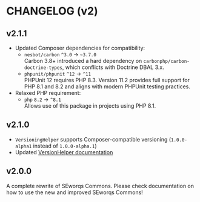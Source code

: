 # CHANGELOG (v2)

## v2.1.1
- Updated Composer dependencies for compatibility:
  - `nesbot/carbon` `^3.0` → `~3.7.0`  
    Carbon 3.8+ introduced a hard dependency on `carbonphp/carbon-doctrine-types`, which conflicts with Doctrine DBAL 3.x.
  - `phpunit/phpunit` `^12` → `^11`  
    PHPUnit 12 requires PHP 8.3. Version 11.2 provides full support for PHP 8.1 and 8.2 and aligns with modern PHPUnit testing practices.
- Relaxed PHP requirement:
  - `php` `8.2` → `^8.1`  
    Allows use of this package in projects using PHP 8.1.

## v2.1.0
- `VersioningHelper` supports Composer-compatible versioning (`1.0.0-alpha1` instead of `1.0.0-alpha.1`)
- Updated [VersionHelper documentation](docs/Helpers.md#bumpsemanticversionstring-currentversion-enumbumptype-type-enumbumpprerelease-prerelease--null-string-sequencesplitter---string)

## v2.0.0
A complete rewrite of SEworqs Commons. Please check documentation on how to use the new and improved SEworqs Commons!
